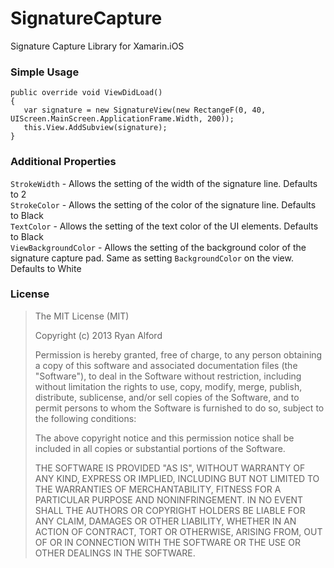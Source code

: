 SignatureCapture
================

Signature Capture Library for Xamarin.iOS

### Simple Usage


    public override void ViewDidLoad()
    {
       var signature = new SignatureView(new RectangeF(0, 40, UIScreen.MainScreen.ApplicationFrame.Width, 200));
       this.View.AddSubview(signature);
    }


### Additional Properties

`StrokeWidth` - Allows the setting of the width of the signature line. Defaults to 2  
`StrokeColor` - Allows the setting of the color of the signature line. Defaults to Black  
`TextColor` - Allows the setting of the text color of the UI elements. Defaults to Black  
`ViewBackgroundColor` - Allows the setting of the background color of the signature capture pad. Same as setting `BackgroundColor` on the view. Defaults to White  


### License
> The MIT License (MIT)
> 
> Copyright (c) 2013 Ryan Alford
> 
> Permission is hereby granted, free of charge, to any person obtaining a copy
> of this software and associated documentation files (the "Software"), to deal
> in the Software without restriction, including without limitation the rights
> to use, copy, modify, merge, publish, distribute, sublicense, and/or sell
> copies of the Software, and to permit persons to whom the Software is
> furnished to do so, subject to the following conditions:
> 
> The above copyright notice and this permission notice shall be included in all
> copies or substantial portions of the Software.
> 
> THE SOFTWARE IS PROVIDED "AS IS", WITHOUT WARRANTY OF ANY KIND, EXPRESS OR
> IMPLIED, INCLUDING BUT NOT LIMITED TO THE WARRANTIES OF MERCHANTABILITY,
> FITNESS FOR A PARTICULAR PURPOSE AND NONINFRINGEMENT. IN NO EVENT SHALL THE
> AUTHORS OR COPYRIGHT HOLDERS BE LIABLE FOR ANY CLAIM, DAMAGES OR OTHER
> LIABILITY, WHETHER IN AN ACTION OF CONTRACT, TORT OR OTHERWISE, ARISING FROM,
> OUT OF OR IN CONNECTION WITH THE SOFTWARE OR THE USE OR OTHER DEALINGS IN THE
> SOFTWARE.
